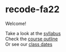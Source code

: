 # recode-fa22
 Welcome!

Take a look at the [syllabus](./syllabus.md)  
Check the [course outline](./course-outline.md)  
Or see our [class dates](./syllabus.md#class-dates)  

